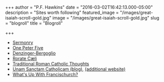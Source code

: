 +++
author = "P.F. Hawkins"
date = "2016-03-02T16:42:13.000-05:00"
description = "Sites worth following"
featured_image = "/images/great-isaiah-scroll-gold.jpg"
image = "/images/great-isaiah-scroll-gold.jpg"
slug = "blogroll"
title = "Blogroll"

+++
* [Sermonry](https://sermonry.com "Sermonry")
* [One Peter Five](https://onepeterfive.com)
* [Denzinger-Bergoglio](https://en-denzingerbergoglio.com/)
* [Rorate Cæli](https://rorate-caeli.blogspot.com/)
* [Traditional Roman Catholic Thoughts](https://trcthoughts.com)
* [Unam Sanctam Catholicam (blog)](https://unamsanctamcatholicam.blogspot.com/), [(additional website)](https://unamsanctamcatholicam.com/)
* [What's Up With Francischurch?](https://whatisupwiththesynod.com/)